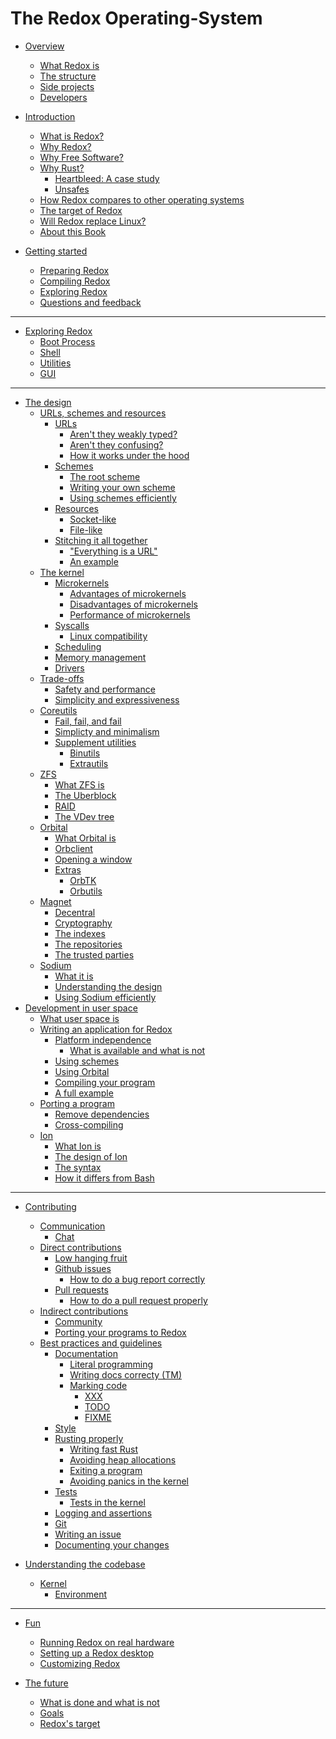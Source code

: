 # The Redox Operating-System

- [Overview](./overview/welcome.md)
    - [What Redox is](./overview/what_redox_is.md)
    - [The structure](./overview/the_structure.md)
    - [Side projects](./overview/side_projects.md)
    - [Developers](./overview/developers.md)

- [Introduction]()
    - [What is Redox?](./introduction/what_is_redox.md)
    - [Why Redox?](./introduction/why_redox.md)
    - [Why Free Software?](./introduction/why_free_software.md)
    - [Why Rust?](./introduction/why_rust.md)
        - [Heartbleed: A case study]()
        - [Unsafes](./introduction/unsafes.md)
    - [How Redox compares to other operating systems](./introduction/how_redox_compares_to_other_operating_systems.md)
    - [The target of Redox]()
    - [Will Redox replace Linux?](./introduction/will_redox_replace_linux.md)
    - [About this Book](./introduction/about_this_book.md)

- [Getting started]()
    - [Preparing Redox](./getting_started/preparing_the_build.md)
    - [Compiling Redox](./getting_started/compiling_redox.md)
    - [Exploring Redox](./getting_started/exploring_redox.md)
    - [Questions and feedback](./getting_started/asking_questions_giving_feedback.md)

-------------------------------------------------------------------------------

- [Exploring Redox](./explore/explore.md)
    - [Boot Process](./explore/boot_process.md)
    - [Shell](./explore/shell.md)
    - [Utilities]()
    - [GUI](./explore/gui.md)

-------------------------------------------------------------------------------

- [The design](./design/design.md)
    - [URLs, schemes and resources](./design/urls_schemes_resources.md)
        - [URLs](./design/url/urls.md)
            - [Aren't they weakly typed?]()
            - [Aren't they confusing?]()
            - [How it works under the hood](./design/url/how_it_works.md)
        - [Schemes](./design/scheme/schemes.md)
            - [The root scheme](./design/scheme/the_root_scheme.md)
            - [Writing your own scheme]()
            - [Using schemes efficiently]()
        - [Resources](./design/resource/resources.md)
            - [Socket-like]()
            - [File-like]()
        - [Stitching it all together](./design/url_scheme_resource/stiching_it_all_together.md)
            - ["Everything is a URL"](./design/url_scheme_resource/everything_is_a_url.md)
            - [An example](./design/url_scheme_resource/example.md)
    - [The kernel](./design/kernel/kernel.md)
        - [Microkernels](./design/kernel/microkernels.md)
            - [Advantages of microkernels](./design/kernel/advantages.md)
            - [Disadvantages of microkernels](./design/kernel/disadvantages.md)
            - [Performance of microkernels]()
        - [Syscalls]()
            - [Linux compatibility]()
        - [Scheduling]()
        - [Memory management]()
        - [Drivers]()
    - [Trade-offs]()
        - [Safety and performance]()
        - [Simplicity and expressiveness]()
    - [Coreutils](./design/coreutils/coreutils.md)
        - [Fail, fail, and fail]()
        - [Simplicty and minimalism]()
        - [Supplement utilities]()
            - [Binutils](./design/coreutils/supplement/binutils.md)
            - [Extrautils](./design/coreutils/supplement/extrautils.md)
    - [ZFS]()
        - [What ZFS is]()
        - [The Uberblock]()
        - [RAID]()
        - [The VDev tree]()
    - [Orbital]()
        - [What Orbital is]()
        - [Orbclient]()
        - [Opening a window]()
        - [Extras]()
            - [OrbTK]()
            - [Orbutils]()
    - [Magnet]()
        - [Decentral]()
        - [Cryptography]()
        - [The indexes]()
        - [The repositories]()
        - [The trusted parties]()
    - [Sodium]()
        - [What it is]()
        - [Understanding the design]()
        - [Using Sodium efficiently]()
- [Development in user space]()
    - [What user space is]()
    - [Writing an application for Redox]()
        - [Platform independence]()
            - [What is available and what is not]()
        - [Using schemes]()
        - [Using Orbital]()
        - [Compiling your program]()
        - [A full example]()
    - [Porting a program]()
        - [Remove dependencies]()
        - [Cross-compiling]()
    - [Ion](./userspace/ion/ion.md)
        - [What Ion is](./userspace/ion/what_ion_is.md)
        - [The design of Ion]()
        - [The syntax](./userspace/ion/the_syntax.md)
        - [How it differs from Bash]()

-------------------------------------------------------------------------------

- [Contributing]()
    - [Communication]()
        - [Chat](./contributing/chat.md)
    - [Direct contributions]()
        - [Low hanging fruit]()
        - [Github issues]()
            - [How to do a bug report correctly]()
        - [Pull requests]()
            - [How to do a pull request properly]()
    - [Indirect contributions]()
        - [Community]()
        - [Porting your programs to Redox]()
    - [Best practices and guidelines]()
        - [Documentation]()
            - [Literal programming]()
            - [Writing docs correcty (TM)]()
            - [Marking code]()
                - [XXX]()
                - [TODO]()
                - [FIXME]()
        - [Style]()
        - [Rusting properly]()
            - [Writing fast Rust]()
            - [Avoiding heap allocations]()
            - [Exiting a program]()
            - [Avoiding panics in the kernel]()
        - [Tests]()
            - [Tests in the kernel]()
        - [Logging and assertions]()
        - [Git]()
        - [Writing an issue]()
        - [Documenting your changes]()

- [Understanding the codebase]()
    - [Kernel]()
        - [Environment]()

-------------------------------------------------------------------------------

- [Fun]()
    - [Running Redox on real hardware]()
    - [Setting up a Redox desktop]()
    - [Customizing Redox]()

- [The future]()
    - [What is done and what is not]()
    - [Goals]()
    - [Redox's target]()
